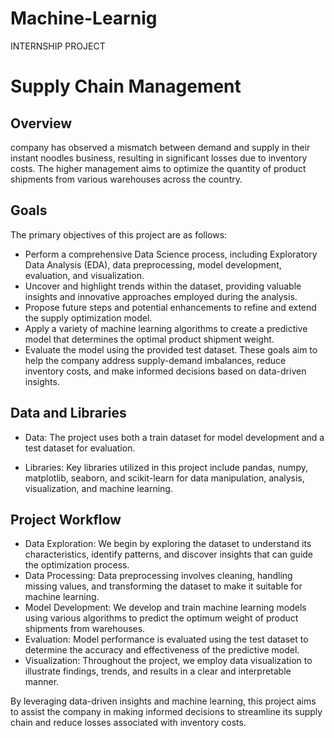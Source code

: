 # Machine-Learnig
INTERNSHIP PROJECT
# Supply Chain Management
## Overview
company has observed a mismatch between demand and supply in their instant noodles business, resulting in significant losses due to inventory costs. The higher management aims to optimize the quantity of product shipments from various warehouses across the country.

## Goals
The primary objectives of this project are as follows:

*	Perform a comprehensive Data Science process, including Exploratory Data Analysis (EDA), data preprocessing, model development, evaluation, and visualization.
*	Uncover and highlight trends within the dataset, providing valuable insights and innovative approaches employed during the analysis.
*	Propose future steps and potential enhancements to refine and extend the supply optimization model.
*	Apply a variety of machine learning algorithms to create a predictive model that determines the optimal product shipment weight.
*	Evaluate the model using the provided test dataset.
These goals aim to help the company address supply-demand imbalances, reduce inventory costs, and make informed decisions based on data-driven insights.

## Data and Libraries
*	Data: The project uses both a train dataset for model development and a test dataset for evaluation.

*	Libraries: Key libraries utilized in this project include pandas, numpy, matplotlib, seaborn, and scikit-learn for data manipulation, analysis, visualization, and machine learning.

## Project Workflow
*	Data Exploration: We begin by exploring the dataset to understand its characteristics, identify patterns, and discover insights that can guide the optimization process.
*	Data Processing: Data preprocessing involves cleaning, handling missing values, and transforming the dataset to make it suitable for machine learning.
*	Model Development: We develop and train machine learning models using various algorithms to predict the optimum weight of product shipments from warehouses.
*	Evaluation: Model performance is evaluated using the test dataset to determine the accuracy and effectiveness of the predictive model.
*	Visualization: Throughout the project, we employ data visualization to illustrate findings, trends, and results in a clear and interpretable manner.
  
By leveraging data-driven insights and machine learning, this project aims to assist the company in making informed decisions to streamline its supply chain and reduce losses associated with inventory costs.
